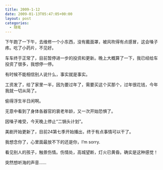 ```yaml
---
title: 2009-1-12
date: 2009-01-13T05:47:05+00:00
layout: post
categories:
  - 随笔
---
```

下午跑了一下午，去维修一个小东西，没有戴面罩，被风吹得有点感冒，这会嗓子疼。吃了小药片，不见好。

车车终于正常了，目前暂停进一步的投资和更新。晚上大概算了一下，我已经给车投资了很多，我想停一停。

有时候不能相信别人说什么，事实就是事实。

工资发了，给了家里一半，因为要过年了，需要买这个买那个，过年很花钱，今年我就一切从简了。

偷得浮生半日闲啊。

无意中看到了身体各器官的衰老年龄，又一次开始恐惧了。

因嗓子难受，今天晚上停止“二锅头计划”。
<!--more-->
美剧开始更新了，目前24第七季开始播出，终于有点事情可以干了。

我想念你了，心里面最放不下的还是你，I’m sorry.

看见别人的孩子，触景伤情。伤情处，高城望断，灯火已黄昏。确实是这种感觉！

突然想听海的声音……